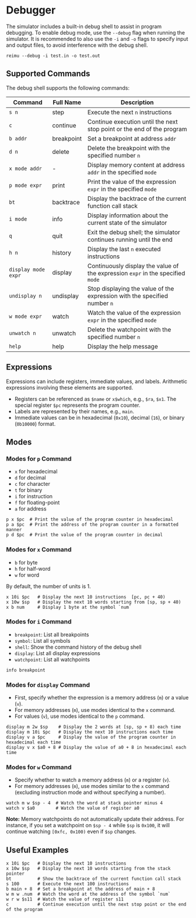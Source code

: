 # Debugger

The simulator includes a built-in debug shell to assist in program debugging. To enable debug mode, use the `--debug` flag when running the simulator. It is recommended to also use the `-i` and `-o` flags to specify input and output files, to avoid interference with the debug shell.

```shell
reimu --debug -i test.in -o test.out
```

## Supported Commands

The debug shell supports the following commands:

| Command               | Full Name     | Description                                                               |
| --------------------- | ------------- | ------------------------------------------------------------------------- |
| `s n`                 | step          | Execute the next `n` instructions                                         |
| `c`                   | continue      | Continue execution until the next stop point or the end of the program    |
| `b addr`              | breakpoint    | Set a breakpoint at address `addr`                                        |
| `d n`                 | delete        | Delete the breakpoint with the specified number `n`                       |
| `x mode addr`         | -             | Display memory content at address `addr` in the specified `mode`          |
| `p mode expr`         | print         | Print the value of the expression `expr` in the specified `mode`          |
| `bt`                  | backtrace     | Display the backtrace of the current function call stack                  |
| `i mode`              | info          | Display information about the current state of the simulator              |
| `q`                   | quit          | Exit the debug shell; the simulator continues running until the end       |
| `h n`                 | history       | Display the last `n` executed instructions                                |
| `display mode expr`   | display       | Continuously display the value of the expression `expr` in the specified `mode` |
| `undisplay n`         | undisplay     | Stop displaying the value of the expression with the specified number `n` |
| `w mode expr`         | watch         | Watch the value of the expression `expr` in the specified `mode`          |
| `unwatch n`           | unwatch       | Delete the watchpoint with the specified number `n`                       |
| `help`                | help          | Display the help message                                                   |

## Expressions

Expressions can include registers, immediate values, and labels. Arithmetic expressions involving these elements are supported.

- Registers can be referenced as `$name` or `x$which`, e.g., `$ra`, `$x1`. The special register `$pc` represents the program counter.
- Labels are represented by their names, e.g., `main`.
- Immediate values can be in hexadecimal (`0x10`), decimal (`16`), or binary (`0b10000`) format.

## Modes

### Modes for `p` Command

- `x` for hexadecimal
- `d` for decimal
- `c` for character
- `t` for binary
- `i` for instruction
- `f` for floating-point
- `a` for address

```shell
p x $pc  # Print the value of the program counter in hexadecimal
p a $pc  # Print the address of the program counter in a formatted manner
p d $pc  # Print the value of the program counter in decimal
```

### Modes for `x` Command

- `b` for byte
- `h` for half-word
- `w` for word

By default, the number of units is 1.

```shell
x 10i $pc   # Display the next 10 instructions  [pc, pc + 40)
x 10w $sp   # Display the next 10 words starting from [sp, sp + 40)
x b num     # Display 1 byte at the symbol `num`
```

### Modes for `i` Command

- `breakpoint`: List all breakpoints
- `symbol`: List all symbols
- `shell`: Show the command history of the debug shell
- `display`: List all display expressions
- `watchpoint`: List all watchpoints

```shell
info breakpoint
```

### Modes for `display` Command

- First, specify whether the expression is a memory address (`m`) or a value (`v`).
- For memory addresses (`m`), use modes identical to the `x` command.
- For values (`v`), use modes identical to the `p` command.

```shell
display m 2w $sp    # Display the 2 words at [sp, sp + 8) each time
display m 10i $pc   # Display the next 10 instructions each time
display v a $pc     # Display the value of the program counter in hexadecimal each time
display v x $a0 + 8 # Display the value of a0 + 8 in hexadecimal each time
```

### Modes for `w` Command

- Specify whether to watch a memory address (`m`) or a register (`v`).
- For memory addresses (`m`), use modes similar to the `x` command (excluding instruction mode and without specifying a number).

```shell
watch m w $sp - 4  # Watch the word at stack pointer minus 4
watch v $a0        # Watch the value of register a0
```

**Note:** Memory watchpoints do not automatically update their address. For instance, if you set a watchpoint on `$sp - 4` while `$sp` is `0x100`, it will continue watching `[0xfc, 0x100)` even if `$sp` changes.

## Useful Examples

```shell
x 10i $pc   # Display the next 10 instructions
x 10w $sp   # Display the next 10 words starting from the stack pointer
bt          # Show the backtrace of the current function call stack
s 100       # Execute the next 100 instructions
b main + 8  # Set a breakpoint at the address of main + 8
w m w .num  # Watch the word at the address of the symbol `num`
w r w $s11  # Watch the value of register s11
c           # Continue execution until the next stop point or the end of the program
```
